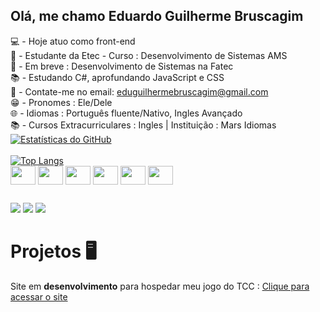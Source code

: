 ## Olá, me chamo Eduardo Guilherme Bruscagim
💻 - Hoje atuo como front-end<br>
🏫 - Estudante da Etec - Curso : Desenvolvimento de Sistemas AMS<br> 
🏫 - Em breve : Desenvolvimento de Sistemas na Fatec<br>
📚 - Estudando C#, aprofundando JavaScript e CSS<br>
📩 - Contate-me no email: eduguilhermebruscagim@gmail.com<br>
😁 - Pronomes : Ele/Dele<br>
🌐 - Idiomas : Português fluente/Nativo, Ingles Avançado<br>
📚 - Cursos Extracurriculares : Ingles | Instituição : Mars Idiomas<br>
[![Estatísticas do GitHub](https://github-readme-stats.vercel.app/api?username=EduuhBruscagim&show_icons=true&theme=transparent&count_private=true)](https://github.com/EduuhBruscagim)<br><br>
[![Top Langs](https://github-readme-stats.vercel.app/api/top-langs/?username=EduuhBruscagim&card_width=470&langs_count=8&theme=transparent)](https://github.com/EduuhBruscagim/github-readme-stats)<br>
<img align="center" height="30" width="40" src="https://cdn.jsdelivr.net/gh/devicons/devicon@latest/icons/html5/html5-original.svg" />
<img align="center" height="30" width="40" src="https://cdn.jsdelivr.net/gh/devicons/devicon@latest/icons/css3/css3-original.svg" />
<img align="center" height="30" width="40" src="https://cdn.jsdelivr.net/gh/devicons/devicon@latest/icons/javascript/javascript-original.svg" />
<img align="center" height="30" width="40" src="https://cdn.jsdelivr.net/gh/devicons/devicon@latest/icons/csharp/csharp-original.svg" />
<img align="center" height="30" width="40" src="https://cdn.jsdelivr.net/gh/devicons/devicon@latest/icons/php/php-original.svg" />
<img align="center" height="30" width="40" src="https://cdn.jsdelivr.net/gh/devicons/devicon@latest/icons/mysql/mysql-original.svg" />

##
<div>
  <a href="https://www.instagram.com/eduuhbruscagim?igsh=MW44MmtpbjE3M2Y5dQ==" target="_blank"><img src="https://img.shields.io/badge/Instagram-E4405F?style=for-the-badge&logo=instagram&logoColor=white" target="_blank"></a>
  <a href="mailto:eduguilhermebruscagim@gmail.com" target="_blank"><img src="https://img.shields.io/badge/Gmail-D14836?style=for-the-badge&logo=gmail&logoColor=white" target="_blank"></a>
  <a href="https://wa.me/qr/67SUNFBYWHMPL1" target="_blank"><img src="https://img.shields.io/badge/WhatsApp-25D366?style=for-the-badge&logo=whatsapp&logoColor=white" target="_blank"></a>
</div>

<h1>Projetos 🖥️</h1>

Site em <strong>desenvolvimento</strong> para hospedar meu jogo do TCC :
<a href="https://from-the-abyss.netlify.app/">Clique para acessar o site</a>

